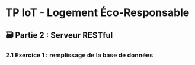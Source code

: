 # TP IoT - Logement Éco-Responsable

## 🗃️ Partie 2 : Serveur RESTful
### 2.1 Exercice 1 : remplissage de la base de données